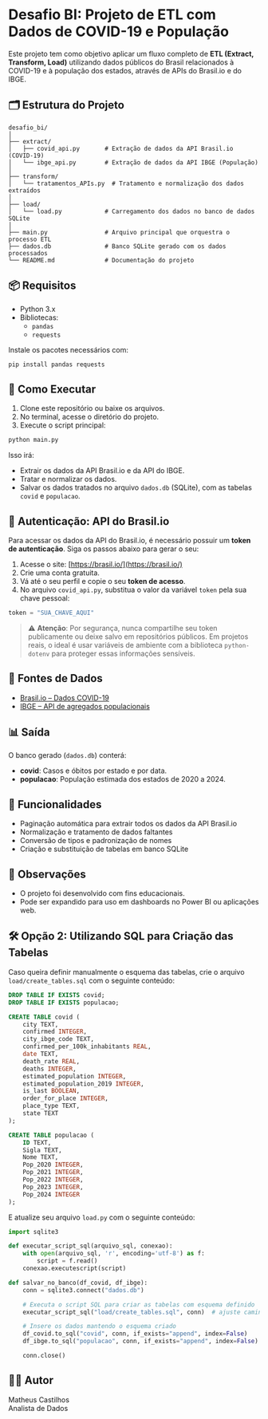 # Desafio BI: Projeto de ETL com Dados de COVID-19 e População

Este projeto tem como objetivo aplicar um fluxo completo de **ETL (Extract, Transform, Load)** utilizando dados públicos do Brasil relacionados à COVID-19 e à população dos estados, através de APIs do Brasil.io e do IBGE.

## 🗂 Estrutura do Projeto

```
desafio_bi/
│
├── extract/
│   ├── covid_api.py       # Extração de dados da API Brasil.io (COVID-19)
│   └── ibge_api.py        # Extração de dados da API IBGE (População)
│
├── transform/
│   └── tratamentos_APIs.py  # Tratamento e normalização dos dados extraídos
│
├── load/
│   └── load.py            # Carregamento dos dados no banco de dados SQLite
│
├── main.py                # Arquivo principal que orquestra o processo ETL
├── dados.db               # Banco SQLite gerado com os dados processados
└── README.md              # Documentação do projeto
```

## 📦 Requisitos

- Python 3.x
- Bibliotecas:
  - `pandas`
  - `requests`

Instale os pacotes necessários com:

```bash
pip install pandas requests
```

## 🚀 Como Executar

1. Clone este repositório ou baixe os arquivos.
2. No terminal, acesse o diretório do projeto.
3. Execute o script principal:

```bash
python main.py
```

Isso irá:

- Extrair os dados da API Brasil.io e da API do IBGE.
- Tratar e normalizar os dados.
- Salvar os dados tratados no arquivo `dados.db` (SQLite), com as tabelas `covid` e `populacao`.

## 🔐 Autenticação: API do Brasil.io

Para acessar os dados da API do Brasil.io, é necessário possuir um **token de autenticação**. Siga os passos abaixo para gerar o seu:

1. Acesse o site: [https://brasil.io/](https://brasil.io/)
2. Crie uma conta gratuita.
3. Vá até o seu perfil e copie o seu **token de acesso**.
4. No arquivo `covid_api.py`, substitua o valor da variável `token` pela sua chave pessoal:

```python
token = "SUA_CHAVE_AQUI"
```

> ⚠️ **Atenção**: Por segurança, nunca compartilhe seu token publicamente ou deixe salvo em repositórios públicos. Em projetos reais, o ideal é usar variáveis de ambiente com a biblioteca `python-dotenv` para proteger essas informações sensíveis.

## 🔗 Fontes de Dados

- [Brasil.io – Dados COVID-19](https://brasil.io/dataset/covid19/caso/)
- [IBGE – API de agregados populacionais](https://servicodados.ibge.gov.br/api/docs/agregados/)

## 📊 Saída

O banco gerado (`dados.db`) conterá:

- **covid**: Casos e óbitos por estado e por data.
- **populacao**: População estimada dos estados de 2020 a 2024.

## 🧠 Funcionalidades

- Paginação automática para extrair todos os dados da API Brasil.io
- Normalização e tratamento de dados faltantes
- Conversão de tipos e padronização de nomes
- Criação e substituição de tabelas em banco SQLite

## 📌 Observações

- O projeto foi desenvolvido com fins educacionais.
- Pode ser expandido para uso em dashboards no Power BI ou aplicações web.

## 🛠️ Opção 2: Utilizando SQL para Criação das Tabelas

Caso queira definir manualmente o esquema das tabelas, crie o arquivo `load/create_tables.sql` com o seguinte conteúdo:

```sql
DROP TABLE IF EXISTS covid;
DROP TABLE IF EXISTS populacao;

CREATE TABLE covid (
    city TEXT,
    confirmed INTEGER,
    city_ibge_code TEXT,
    confirmed_per_100k_inhabitants REAL,
    date TEXT,
    death_rate REAL,
    deaths INTEGER,
    estimated_population INTEGER,
    estimated_population_2019 INTEGER,
    is_last BOOLEAN,
    order_for_place INTEGER,
    place_type TEXT,
    state TEXT
);

CREATE TABLE populacao (
    ID TEXT,
    Sigla TEXT,
    Nome TEXT,
    Pop_2020 INTEGER,
    Pop_2021 INTEGER,
    Pop_2022 INTEGER,
    Pop_2023 INTEGER,
    Pop_2024 INTEGER
);
```

E atualize seu arquivo `load.py` com o seguinte conteúdo:

```python
import sqlite3

def executar_script_sql(arquivo_sql, conexao):
    with open(arquivo_sql, 'r', encoding='utf-8') as f:
        script = f.read()
    conexao.executescript(script)

def salvar_no_banco(df_covid, df_ibge):
    conn = sqlite3.connect("dados.db")

    # Executa o script SQL para criar as tabelas com esquema definido
    executar_script_sql("load/create_tables.sql", conn)  # ajuste caminho se necessário

    # Insere os dados mantendo o esquema criado
    df_covid.to_sql("covid", conn, if_exists="append", index=False)
    df_ibge.to_sql("populacao", conn, if_exists="append", index=False)

    conn.close()
```

## 👨‍💻 Autor

Matheus Castilhos  
Analista de Dados 
